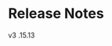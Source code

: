 # Release Notes

<div class="release-notes-container">
  <div class="release-notes">
    <div class="version">
      v3
      <span>.15.13</span>
    </div>
  </div>
</div>
